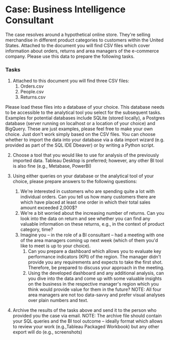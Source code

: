 # Case: Business Intelligence Consultant
The case resolves around a hypothetical online store. They're selling merchandise
in different product categories to customers within the United States. Attached to the document you will find CSV files
which cover information about orders, returns and area managers of the e-commerce company. Please use this data
to prepare the following tasks.

### Tasks

1. Attached to this document you will find three CSV files:
    1. Orders.csv
    2. People.csv
    3. Returns.csv

Please load these files into a database of your choice. This database needs to be accessible to the analytical tool you select for the subsequent tasks. 
Examples for potential databases include SQLite (stored locally), a Postgres database (server running on localhost or a location of your choice) and BigQuery. These are just examples, please feel free to make your own choice. Just
don't work simply based on the CSV files. You can choose whether to import the data into your database via a data import wizard (e.g. provided as part of the SQL IDE Dbeaver) or by writing a Python script.

2. Choose a tool that you would like to use for analysis of the previously imported data. Tableau
Desktop is preferred; however, any other BI tool is also fine (e.g., Metabase, PowerBI)

3. Using either queries on your database or the analytical tool of your choice, please prepare
answers to the following questions:
    1. We're interested in customers who are spending quite a lot with individual orders. Can you
tell us how many customers there are which have placed at least one order in which their
total sales amount exceeded 2,000$?
    2. We're a bit worried about the increasing number of returns. Can you look into the data
on return and see whether you can find any valuable information on these returns, e.g., in
the context of product category, time?
    3. Imagine you – in the role of a BI consultant – had a meeting with one of the area managers
coming up next week (which of them you'd like to meet is up to your choice). 
       1. Can you prepare a dashboard which allows you to evaluate key performance indicators (KPI) of the region. The manager didn't provide you any requirements and expects to take the first shot. Therefore, be prepared to discuss your approach in the meeting.
       2. Using the developed dashboard and any additional analysis, can you dive into the data and come up with some valuable insights on the business in the respective manager's region which you think would provide value for them in the future?
       NOTE: All four area managers are not too data-savvy and prefer visual analyses over plain numbers and text.

4. Archive the results of the tasks above and send it to the person who provided you the case via email.
   NOTE: The archive file should contain your SQL queries and the BI tool outcome – ideally format which allows to review your work (e.g.,Tableau Packaged Workbook) but any other export will do (e.g., screenshots)